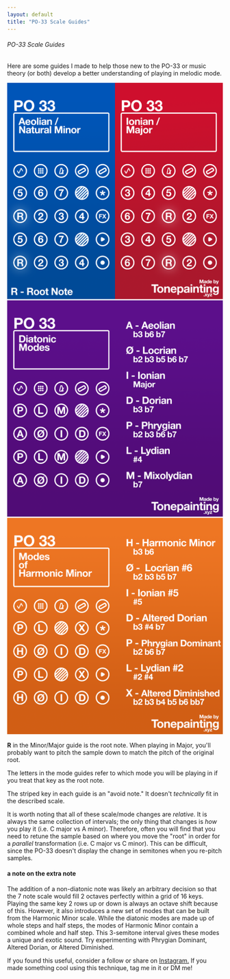```yaml
---
layout: default
title: "PO-33 Scale Guides"
---
```


###### PO-33 Scale Guides

Here are some guides I made to help those new to the PO-33 or music theory (or both) develop a better understanding of playing in melodic mode.

![](/assets/images/PO33%20Major%20and%20Minor.png)
![](/assets/images/PO33%20Diatonic%20Modes.png)
![](/assets/images/PO33%20Modes%20of%20Harmonic%20Minor.png)

**R** in the Minor/Major guide is the root note. When playing in Major, you'll probably want to pitch the sample down to match the pitch of the original root. 

The letters in the mode guides refer to which mode you will be playing in if you treat that key as the root note.

The striped key in each guide is an "avoid note." It doesn't *technically* fit in the described scale.

It is worth noting that all of these scale/mode changes are *relative.* It is always the same collection of intervals; the only thing that changes is *how* you play it (i.e. C major vs A minor). Therefore, often you will find that you need to retune the sample based on where you move the "root" in order for a *parallel* transformation (i.e. C major vs C minor). This can be difficult, since the PO-33 doesn't display the change in semitones when you re-pitch samples.

#### a note on the extra note
The addition of a non-diatonic note was likely an arbitrary decision so that the 7 note scale would fill 2 octaves perfectly within a grid of 16 keys. Playing the same key 2 rows up or down is always an octave shift because of this. However, it also introduces a new set of modes that can be built from the Harmonic Minor scale. While the diatonic modes are made up of whole steps and half steps, the modes of Harmonic Minor contain a combined whole and half step. This 3-semitone interval gives these modes a unique and exotic sound. Try experimenting with Phrygian Dominant, Altered Dorian, or Altered Diminished.

If you found this useful, consider a follow or share on [Instagram.](https://www.instagram.com/tonepainting/) 
If you made something cool using this technique, tag me in it or DM me!
